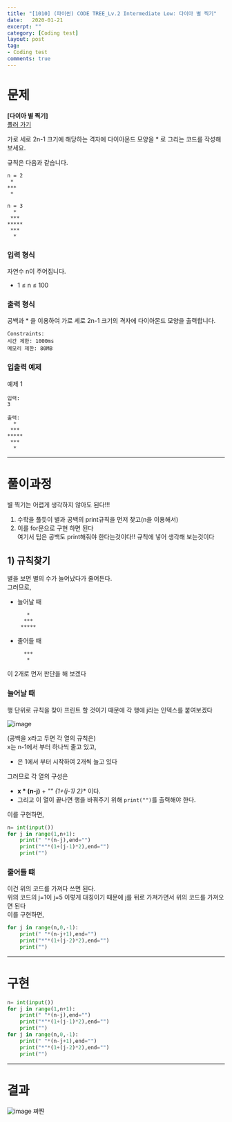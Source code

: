 ```yaml
---
title: "[1010] (파이썬) CODE TREE_Lv.2 Intermediate Low: 다이아 별 찍기"
date:   2020-01-21
excerpt: ""
category: [Coding test]
layout: post
tag:
- Coding test
comments: true
---
```



# 문제
**[다이아 별 찍기]**   
[풀러 가기](https://www.codetree.ai/)   

가로 세로 2n-1 크기에 해당하는 격자에 다이아몬드 모양을 * 로 그리는 코드를 작성해보세요.

규칙은 다음과 같습니다.

```
n = 2
 *
***
 *

n = 3
  *
 ***
*****
 ***
  *
```


### 입력 형식

자연수 n이 주어집니다.

* 1 ≤ n ≤ 100



### 출력 형식
공백과 * 을 이용하여 가로 세로 2n-1 크기의 격자에 다이아몬드 모양을 출력합니다.

```
Constraints:
시간 제한: 1000ms
메모리 제한: 80MB
```


### 입출력 예제

예제 1
```
입력:
3

출력: 
  *
 ***
*****
 ***
  *
```



----




# 풀이과정
별 찍기는 어렵게 생각하지 않아도 된다!!!    
1) 수학을 풀듯이 별과 공백의 print규칙을 먼저 찾고(n을 이용해서)    
2) 이를 for문으로 구현 하면 된다     
여기서 팁은 공백도 print해줘야 한다는것이다!! 규칙에 넣어 생각해 보는것이다


## 1) 규칙찾기
별을 보면 별의 수가 늘어났다가 줄어든다.     
그러므로,    
* 늘어날 때   

  ```
     *
    ***
   *****
  ```
  
* 줄어들 때   

  ```
    ***
     *
  ```
이 2개로 먼저 판단을 해 보겠다     

### 늘어날 때

행 단위로 규칙을 찾아 프린트 할 것이기 때문에 각 행에 j라는 인덱스를 붙여보겠다

![image](https://user-images.githubusercontent.com/76824611/128589950-71a087d8-0801-4a3d-bd54-5b772b0e4a3b.png)

(공백을 x라고 두면 각 열의 규칙은)  
x는 n-1에서 부터 하나씩 줄고 있고,    
* 은 1에서 부터 시작하여 2개씩 늘고 있다     


그러므로 각 열의 구성은
* **x * (n-j)** + **"*"* {1+(j-1)* 2}** 이다.    
* 그리고 이 열이 끝나면 행을 바꿔주기 위해 ```print("")```를 출력해야 한다.

이를 구현하면,
```python
n= int(input())
for j in range(1,n+1):
    print(" "*(n-j),end="")
    print("*"*(1+(j-1)*2),end="")
    print("")
```


### 줄어들 떄
이건 위의 코드를 가져다 쓰면 된다.      
위의 코드의 j=1이 j=5 이렇게 대칭이기 때문에 j를 뒤로 가져가면서 위의 코드를 가져오면 된다     
이를 구현하면,    
```python
for j in range(n,0,-1):
    print(" "*(n-j+1),end="")
    print("*"*(1+(j-2)*2),end="")
    print("")
```



----

# 구현
```python
n= int(input())
for j in range(1,n+1):
    print(" "*(n-j),end="")
    print("*"*(1+(j-1)*2),end="")
    print("")
for j in range(n,0,-1):
    print(" "*(n-j+1),end="")
    print("*"*(1+(j-2)*2),end="")
    print("")
```

---

# 결과
![image](https://user-images.githubusercontent.com/76824611/128589971-eb615500-190d-4bd6-94f4-9889211f9168.png)
쨔쨘





